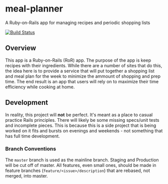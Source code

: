 # meal-planner
A Ruby-on-Rails app for managing recipes and periodic shopping lists

[![Build Status](https://travis-ci.org/truggeri/meal-planner.svg?branch=master)](https://travis-ci.org/truggeri/meal-planner)

## Overview

This app is a Ruby-on-Rails (RoR) app. The purpose of the app is keep recipes with their ingredients. While there are a number of sites that do this, the idea here is to provide a service that will put together a shopping list and meal plan for the week to minimize the ammount of shopping and prep time. The end result is an app that users will rely on to maximize their time efficiency while cooking at home.

## Development

In reality, this project will **not** be perfect. It's meant as a place to casual practice Rails principles. There will likely be some missing specs/unit tests and incomplete pieces. This is because this is a side project that is being worked on it fits and bursts on evenings and weekends - not something that has full time development.

### Branch Conventions

The `master` branch is used as the mainline branch. Staging and Production will be cut off of master. All features, even small ones, should be made in feature branches (`feature/<issue>/description`) that are rebased, not merged, into master.
